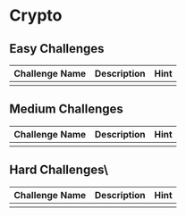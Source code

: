 # Crypto

## Easy Challenges
| Challenge Name  | Description | Hint
|:-- | :-- | :---
| | | 


## Medium Challenges
| Challenge Name  | Description | Hint
|:-- | :-- | :---
| | | 


## Hard Challenges\
| Challenge Name  | Description | Hint
|:-- | :-- | :---
| | | 
